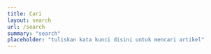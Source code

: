 ```yaml
---
title: Cari
layout: search
url: /search
summary: "search"
placeholder: "tuliskan kata kunci disini untuk mencari artikel"
---
```

